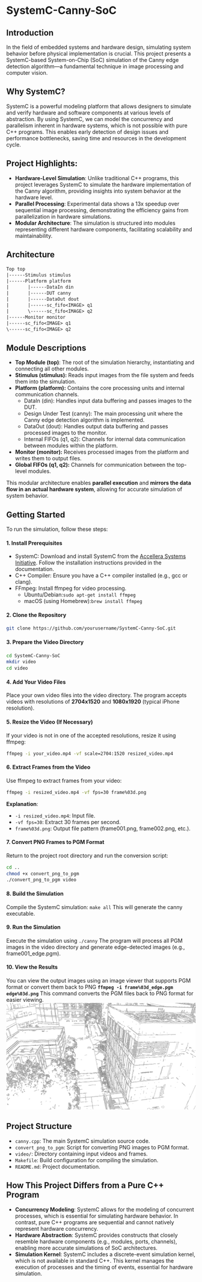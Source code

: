 # SystemC-Canny-SoC

## Introduction
In the field of embedded systems and hardware design, simulating system behavior before physical implementation is crucial. This project presents a SystemC-based System-on-Chip (SoC) simulation of the Canny edge detection algorithm—a fundamental technique in image processing and computer vision.
## Why SystemC?
SystemC is a powerful modeling platform that allows designers to simulate and verify hardware and software components at various levels of abstraction. By using SystemC, we can model the concurrency and parallelism inherent in hardware systems, which is not possible with pure C++ programs. This enables early detection of design issues and performance bottlenecks, saving time and resources in the development cycle.
## Project Highlights:
- **Hardware-Level Simulation**: Unlike traditional C++ programs, this project leverages SystemC to simulate the hardware implementation of the Canny algorithm, providing insights into system behavior at the hardware level.
- **Parallel Processing**: Experimental data shows a 13x speedup over sequential image processing, demonstrating the efficiency gains from parallelization in hardware simulations.
- **Modular Architecture**: The simulation is structured into modules representing different hardware components, facilitating scalability and maintainability.

## Architecture
```text=
Top top
|------Stimulus stimulus
|------Platform platform
|       |------DataIn din
|       |------DUT canny
|       |------DataOut dout
|       |------sc_fifo<IMAGE> q1
|       \------sc_fifo<IMAGE> q2
|------Monitor monitor
|------sc_fifo<IMAGE> q1
\------sc_fifo<IMAGE> q2
```
## Module Descriptions
- **Top Module (top)**: The root of the simulation hierarchy, instantiating and connecting all other modules.
- **Stimulus (stimulus):** Reads input images from the file system and feeds them into the simulation.
- **Platform (platform):** Contains the core processing units and internal communication channels.
    - DataIn (din): Handles input data buffering and passes images to the DUT.
    - Design Under Test (canny): The main processing unit where the Canny edge detection algorithm is implemented.
    - DataOut (dout): Handles output data buffering and passes processed images to the monitor.
    - Internal FIFOs (q1, q2): Channels for internal data communication between modules within the platform.
- **Monitor (monitor):** Receives processed images from the platform and writes them to output files.
- **Global FIFOs (q1, q2):** Channels for communication between the top-level modules.

This modular architecture enables **parallel execution** and **mirrors the data flow in an actual hardware system**, allowing for accurate simulation of system behavior.

## Getting Started
To run the simulation, follow these steps:
#### 1. Install Prerequisites
- SystemC: Download and install SystemC from the [Accellera Systems Initiative](https://www.accellera.org). Follow the installation instructions provided in the documentation.
- C++ Compiler: Ensure you have a C++ compiler installed (e.g., gcc or clang).
- FFmpeg: Install ffmpeg for video processing.
    - Ubuntu/Debian:`sudo apt-get install ffmpeg`
    - macOS (using Homebrew):`brew install ffmpeg`


#### 2. Clone the Repository
```bash
git clone https://github.com/yourusername/SystemC-Canny-SoC.git
```
#### 3. Prepare the Video Directory
```bash
cd SystemC-Canny-SoC
mkdir video
cd video
```
#### 4. Add Your Video Files
Place your own video files into the video directory. The program accepts videos with resolutions of **2704x1520** and **1080x1920** (typical iPhone resolution).
#### 5. Resize the Video (If Necessary)
If your video is not in one of the accepted resolutions, resize it using ffmpeg:
```bash
ffmpeg -i your_video.mp4 -vf scale=2704:1520 resized_video.mp4
```
#### 6. Extract Frames from the Video
Use ffmpeg to extract frames from your video:
```bash
ffmpeg -i resized_video.mp4 -vf fps=30 frame%03d.png
```
**Explanation**:
- `-i resized_video.mp4`: Input file.
- `-vf fps=30`: Extract 30 frames per second.
- `frame%03d.png`: Output file pattern (frame001.png, frame002.png, etc.).
#### 7. Convert PNG Frames to PGM Format
Return to the project root directory and run the conversion script:
```bash
cd ..
chmod +x convert_png_to_pgm
./convert_png_to_pgm video
```
#### 8. Build the Simulation
Compile the SystemC simulation: `make all`
This will generate the canny executable.
#### 9. Run the Simulation
Execute the simulation using `./canny`
The program will process all PGM images in the video directory and generate edge-detected images (e.g., frame001_edge.pgm).
#### 10. View the Results
You can view the output images using an image viewer that supports PGM format or convert them back to PNG **`ffmpeg -i frame%03d_edge.pgm edge%03d.png`**
This command converts the PGM files back to PNG format for easier viewing.
![Image](Example_frames/Engineering_edge.png)

## Project Structure
- `canny.cpp`: The main SystemC simulation source code.
- `convert_png_to_pgm`: Script for converting PNG images to PGM format.
- `video/`: Directory containing input videos and frames.
- `Makefile`: Build configuration for compiling the simulation.
- `README.md`: Project documentation.

## How This Project Differs from a Pure C++ Program
- **Concurrency Modeling**: SystemC allows for the modeling of concurrent processes, which is essential for simulating hardware behavior. In contrast, pure C++ programs are sequential and cannot natively represent hardware concurrency.
- **Hardware Abstraction**: SystemC provides constructs that closely resemble hardware components (e.g., modules, ports, channels), enabling more accurate simulations of SoC architectures.
- **Simulation Kernel**: SystemC includes a discrete-event simulation kernel, which is not available in standard C++. This kernel manages the execution of processes and the timing of events, essential for hardware simulation.

